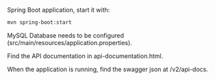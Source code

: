 Spring Boot application, start it with:

```sh
mvn spring-boot:start
```



MySQL Database needs to be configured (src/main/resources/application.properties).


Find the API documentation in api-documentation.html. 


When the application is running, find the swagger json at /v2/api-docs.